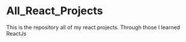 # All_React_Projects
This is the repository all of my react projects. Through those I learned ReactJs
